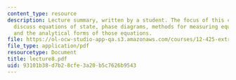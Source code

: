```yaml
---
content_type: resource
description: Lecture summary, written by a student. The focus of this class is to
  discuss equations of state, phase diagrams, methods for measuring equations of state
  and the analytical forms of those equations.
file: https://ol-ocw-studio-app-qa.s3.amazonaws.com/courses/12-425-extrasolar-planets-physics-and-detection-techniques-fall-2007/93101b38d7b28cfe3a20b5c7626b9543_lecture8.pdf
file_type: application/pdf
resourcetype: Document
title: lecture8.pdf
uid: 93101b38-d7b2-8cfe-3a20-b5c7626b9543
---
```

